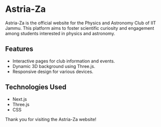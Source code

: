 # Astria-Za

Astria-Za is the official website for the Physics and Astronomy Club of IIT Jammu. This platform aims to foster scientific curiosity and engagement among students interested in physics and astronomy.


## Features
- Interactive pages for club information and events.
- Dynamic 3D background using Three.js.
- Responsive design for various devices.


## Technologies Used
- Next.js
- Three.js
- CSS

Thank you for visiting the Astria-Za website!